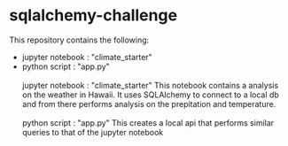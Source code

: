 # sqlalchemy-challenge
This repository contains the following:
* jupyter notebook : "climate_starter"
* python script : "app.py"
<br><br>
jupyter notebook : "climate_starter"
This notebook contains a analysis on the weather in Hawaii. It uses SQLAlchemy to connect to a local db and from there performs analysis on the prepitation and temperature.
<br><br>
python script : "app.py"
This creates a local api that performs similar queries to that of the jupyter notebook
